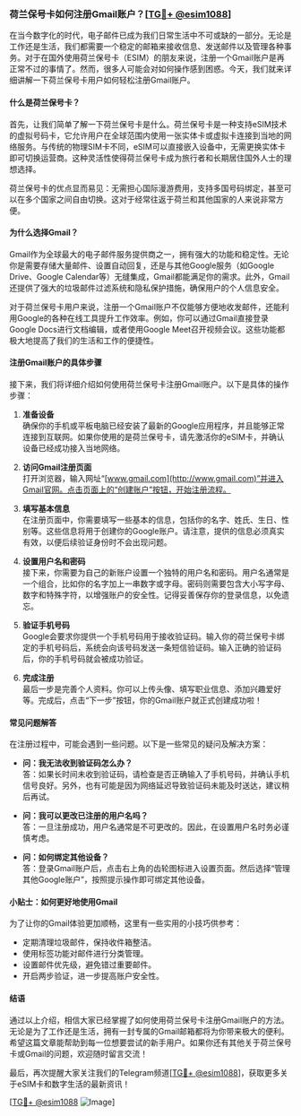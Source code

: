 ### 荷兰保号卡如何注册Gmail账户？[[TG💪+ @esim1088](https://t.me/s/esim1088)]

在当今数字化的时代，电子邮件已成为我们日常生活中不可或缺的一部分。无论是工作还是生活，我们都需要一个稳定的邮箱来接收信息、发送邮件以及管理各种事务。对于在国外使用荷兰保号卡（ESIM）的朋友来说，注册一个Gmail账户是再正常不过的事情了。然而，很多人可能会对如何操作感到困惑。今天，我们就来详细讲解一下荷兰保号卡用户如何轻松注册Gmail账户。

#### 什么是荷兰保号卡？

首先，让我们简单了解一下荷兰保号卡是什么。荷兰保号卡是一种支持eSIM技术的虚拟号码卡，它允许用户在全球范围内使用一张实体卡或虚拟卡连接到当地的网络服务。与传统的物理SIM卡不同，eSIM可以直接嵌入设备中，无需更换实体卡即可切换运营商。这种灵活性使得荷兰保号卡成为旅行者和长期居住国外人士的理想选择。

荷兰保号卡的优点显而易见：无需担心国际漫游费用，支持多国号码绑定，甚至可以在多个国家之间自由切换。这对于经常往返于荷兰和其他国家的人来说非常方便。

#### 为什么选择Gmail？

Gmail作为全球最大的电子邮件服务提供商之一，拥有强大的功能和稳定性。无论你是需要存储大量邮件、设置自动回复，还是与其他Google服务（如Google Drive、Google Calendar等）无缝集成，Gmail都能满足你的需求。此外，Gmail还提供了强大的垃圾邮件过滤系统和隐私保护措施，确保用户的个人信息安全。

对于荷兰保号卡用户来说，注册一个Gmail账户不仅能够方便地收发邮件，还能利用Google的各种在线工具提升工作效率。例如，你可以通过Gmail直接登录Google Docs进行文档编辑，或者使用Google Meet召开视频会议。这些功能都极大地提高了我们的生活和工作的便捷性。

#### 注册Gmail账户的具体步骤

接下来，我们将详细介绍如何使用荷兰保号卡注册Gmail账户。以下是具体的操作步骤：

1. **准备设备**  
   确保你的手机或平板电脑已经安装了最新的Google应用程序，并且能够正常连接到互联网。如果你使用的是荷兰保号卡，请先激活你的eSIM卡，并确认设备已经成功接入当地网络。

2. **访问Gmail注册页面**  
   打开浏览器，输入网址“[www.gmail.com](http://www.gmail.com)”并进入Gmail官网。点击页面上的“创建账户”按钮，开始注册流程。

3. **填写基本信息**  
   在注册页面中，你需要填写一些基本的信息，包括你的名字、姓氏、生日、性别等。这些信息将用于创建你的Google账户。请注意，提供的信息必须真实有效，以便后续验证身份时不会出现问题。

4. **设置用户名和密码**  
   接下来，你需要为自己的新账户设置一个独特的用户名和密码。用户名通常是一个组合，比如你的名字加上一串数字或字母。密码则需要包含大小写字母、数字和特殊字符，以增强账户的安全性。记得妥善保存你的登录信息，以免遗忘。

5. **验证手机号码**  
   Google会要求你提供一个手机号码用于接收验证码。输入你的荷兰保号卡绑定的手机号码后，系统会向该号码发送一条短信验证码。输入正确的验证码后，你的手机号码就会被成功验证。

6. **完成注册**  
   最后一步是完善个人资料。你可以上传头像、填写职业信息、添加兴趣爱好等。完成后，点击“下一步”按钮，你的Gmail账户就正式创建成功啦！

#### 常见问题解答

在注册过程中，可能会遇到一些问题。以下是一些常见的疑问及解决方案：

- **问：我无法收到验证码怎么办？**  
  答：如果长时间未收到验证码，请检查是否正确输入了手机号码，并确认手机信号良好。另外，也有可能是因为网络延迟导致验证码未能及时送达，建议稍后再试。

- **问：我可以更改已注册的用户名吗？**  
  答：一旦注册成功，用户名通常是不可更改的。因此，在设置用户名时务必谨慎考虑。

- **问：如何绑定其他设备？**  
  答：登录Gmail账户后，点击右上角的齿轮图标进入设置页面。然后选择“管理其他Google账户”，按照提示操作即可绑定其他设备。

#### 小贴士：如何更好地使用Gmail

为了让你的Gmail体验更加顺畅，这里有一些实用的小技巧供参考：

- 定期清理垃圾邮件，保持收件箱整洁。
- 使用标签功能对邮件进行分类管理。
- 设置邮件优先级，避免错过重要邮件。
- 开启两步验证，进一步提高账户安全性。

#### 结语

通过以上介绍，相信大家已经掌握了如何使用荷兰保号卡注册Gmail账户的方法。无论是为了工作还是生活，拥有一封专属的Gmail邮箱都将为你带来极大的便利。希望这篇文章能帮助到每一位想要尝试的新手用户。如果你还有其他关于荷兰保号卡或Gmail的问题，欢迎随时留言交流！

最后，再次提醒大家关注我们的Telegram频道[[TG💪+ @esim1088](https://t.me/s/esim1088)]，获取更多关于eSIM卡和数字生活的最新资讯！  

[[TG💪+ @esim1088](https://t.me/s/esim1088) ![Image](https://i.postimg.cc/4NQfJmqS/Snipaste-2025-05-13-00-14-12.png)]